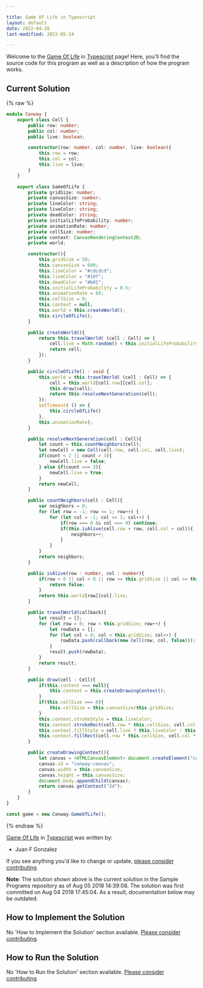 ```yaml
---

title: Game Of Life in Typescript
layout: default
date: 2022-04-28
last-modified: 2022-05-14

---
```


Welcome to the [Game Of Life](https://sampleprograms.io/projects/game-of-life) in [Typescript](https://sampleprograms.io/languages/typescript) page! Here, you'll find the source code for this program as well as a description of how the program works.

## Current Solution

{% raw %}

```typescript
module Conway {
    export class Cell {
        public row: number;
        public col: number;
        public live: boolean;

        constructor(row: number, col: number, live: boolean){
            this.row = row;
            this.col = col;
            this.live = live;
        }
    }

    export class GameOfLife {
        private gridSize: number;
        private canvasSize: number;
        private lineColor: string;
        private liveColor: string;
        private deadColor: string;
        private initialLifeProbability: number;
        private animationRate: number;
        private cellSize: number;
        private context: CanvasRenderingContext2D;
        private world;

        constructor(){
            this.gridSize = 50;
            this.canvasSize = 600;
            this.lineColor = "#cdcdcd";
            this.liveColor = "#10f";
            this.deadColor = "#b01";
            this.initialLifeProbability = 0.5;
            this.animationRate = 60;
            this.cellSize = 0;
            this.context = null;
            this.world = this.createWorld();
            this.circleOfLife();
        }

        public createWorld(){
            return this.travelWorld( (cell : Cell) => {
                cell.live = Math.random() < this.initialLifeProbability;
                return cell; 
            });
        }

        public circleOfLife() : void {
            this.world = this.travelWorld( (cell : Cell) => {
                cell = this.world[cell.row][cell.col];
                this.draw(cell);
                return this.resolveNextGeneration(cell);
            });
            setTimeout( () => {
                this.circleOfLife()
            },
            this.animationRate);
        }

        public resolveNextGeneration(cell : Cell){
            let count = this.countNeighbors(cell);
            let newCell = new Cell(cell.row, cell.col, cell.live);
            if(count < 2 || count > 3){
                newCell.live = false;
            } else if(count === 3){
                newCell.live = true;
            }
            return newCell;
        }

        public countNeighbors(cell : Cell){
            var neighbors = 0;
            for (let row = -1; row <= 1; row++) {
                for (let col = -1; col <= 1; col++) {
                    if(row === 0 && col === 0) continue;
                    if(this.isAlive(cell.row + row, cell.col + col)){
                        neighbors++;
                    }
                }
            }
            return neighbors;
        }

        public isAlive(row : number, col : number){
            if(row < 0 || col < 0 || row >= this.gridSize || col >= this.gridSize){
                return false;
            }
            return this.world[row][col].live;
        }

        public travelWorld(callback){
            let result = [];
            for (let row = 0; row < this.gridSize; row++) {
                let rowData = [];
                for (let col = 0; col < this.gridSize; col++) {
                    rowData.push(callback(new Cell(row, col, false)));
                }
                result.push(rowData);
            }
            return result;
        }

        public draw(cell : Cell){
            if(this.context === null){
                this.context = this.createDrawingContext();
            }
            if(this.cellSize === 0){
                this.cellSize = this.canvasSize/this.gridSize;
            }
            this.context.strokeStyle = this.lineColor;
            this.context.strokeRect(cell.row * this.cellSize, cell.col * this.cellSize, this.cellSize, this.cellSize);
            this.context.fillStyle = cell.live ? this.liveColor : this.deadColor;
            this.context.fillRect(cell.row * this.cellSize, cell.col * this.cellSize, this.cellSize, this.cellSize);
        }

        public createDrawingContext(){
            let canvas = <HTMLCanvasElement> document.createElement("canvas");
            canvas.id = "conway-canvas";
            canvas.width = this.canvasSize;
            canvas.height = this.canvasSize;
            document.body.appendChild(canvas);
            return canvas.getContext("2d");
        }
    }
}

const game = new Conway.GameOfLife();
```

{% endraw %}

[Game Of Life](https://sampleprograms.io/projects/game-of-life) in [Typescript](https://sampleprograms.io/languages/typescript) was written by:

- Juan F Gonzalez

If you see anything you'd like to change or update, [please consider contributing](https://github.com/TheRenegadeCoder/sample-programs).

**Note**: The solution shown above is the current solution in the Sample Programs repository as of Aug 05 2018 14:39:08. The solution was first committed on Aug 04 2018 17:45:04. As a result, documentation below may be outdated.

## How to Implement the Solution

No 'How to Implement the Solution' section available. [Please consider contributing](https://github.com/TheRenegadeCoder/sample-programs-website).

## How to Run the Solution

No 'How to Run the Solution' section available. [Please consider contributing](https://github.com/TheRenegadeCoder/sample-programs-website).